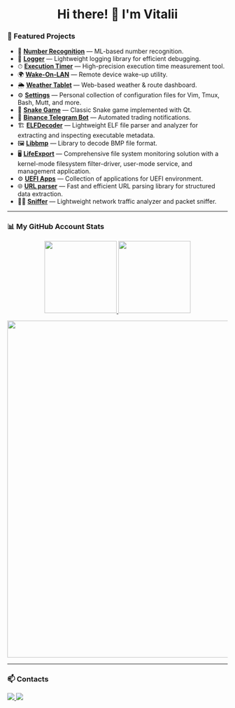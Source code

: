 <h1 align="center">Hi there! 👋 I'm Vitalii</h1>

### 📌 Featured Projects

- 🤖 **[Number Recognition](https://github.com/vetalguru/number_recognition)** — ML-based number recognition.
- 📜 **[Logger](https://github.com/vetalguru/logger)** — Lightweight logging library for efficient debugging.
- ⏱ **[Execution Timer](https://github.com/vetalguru/execution_timer)** — High-precision execution time measurement tool.
- 🌍 **[Wake-On-LAN](https://github.com/vetalguru/wol)** — Remote device wake-up utility.
- 🌦 **[Weather Tablet](https://github.com/vetalguru/weather_tablet)** — Web-based weather & route dashboard.
- ⚙️ **[Settings](https://github.com/vetalguru/settings)** — Personal collection of configuration files for Vim, Tmux, Bash, Mutt, and more.
- 🐍 **[Snake Game](https://github.com/vetalguru/snake)** — Classic Snake game implemented with Qt.
- 📡 **[Binance Telegram Bot](https://github.com/vetalguru/binance_telegram_bot)** — Automated trading notifications.
- 🏗 **[ELFDecoder](https://github.com/vetalguru/ELFDecoder)** — Lightweight ELF file parser and analyzer for extracting and inspecting executable metadata.
- 🖼 **[Libbmp](https://github.com/vetalguru/libbmp)** — Library to decode BMP file format.
- 🖥 **[LifeExport](https://github.com/vetalguru/LifeExport)** — Comprehensive file system monitoring solution with a kernel-mode filesystem filter-driver, user-mode service, and management application.
- ⚙ **[UEFI Apps](https://github.com/vetalguru/UEFI_Apps)** — Collection of applications for UEFI environment.
- 🌐 **[URL parser](https://github.com/vetalguru/url)** — Fast and efficient URL parsing library for structured data extraction.
- 🕵️‍♂️ **[Sniffer](https://github.com/vetalguru/sniffer)** — Lightweight network traffic analyzer and packet sniffer.

---

### 📊 My GitHub Account Stats

<p align="center">
  <a href="https://github.com/vetalguru">
    <img src="https://github-readme-stats.vercel.app/api?username=vetalguru&show_icons=true&theme=gruvbox&hide_title=true" height="165"/>
  </a>
  <a href="https://github.com/vetalguru">
    <img src="https://github-readme-stats.vercel.app/api/top-langs/?username=vetalguru&layout=compact&theme=gruvbox" height="165"/>
  </a>
</p>
<p align="center">
  <a href="https://github.com/vetalguru">
    <img src="https://github-readme-activity-graph.vercel.app/graph?username=vetalguru&theme=gruvbox" width="770"/>
  </a>
</p>

---

### 📫 Contacts

<p>
  <a href="https://www.linkedin.com/in/shkibtanvitalii">
    <img src="https://img.shields.io/badge/LinkedIn-0077B5?style=flat&logo=linkedin"/>
  </a>
  <a href="mailto:vetalguru@gmail.com">
    <img src="https://img.shields.io/badge/Email-vetalguru@gmail.com-orange?style=flat&logo=gmail"/>
  </a>
</p>
